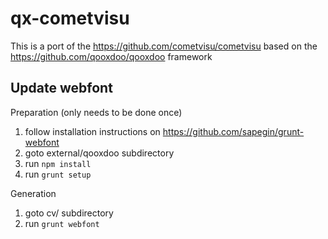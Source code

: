 # qx-cometvisu

This is a port of the https://github.com/cometvisu/cometvisu based on the https://github.com/qooxdoo/qooxdoo framework


## Update webfont

Preparation (only needs to be done once)
1. follow installation instructions on https://github.com/sapegin/grunt-webfont
2. goto external/qooxdoo subdirectory
3. run `npm install`
4. run `grunt setup`

Generation
1. goto cv/ subdirectory
2. run `grunt webfont`